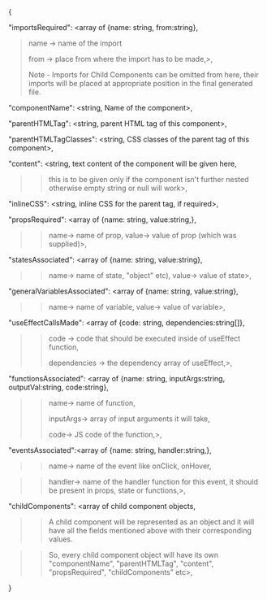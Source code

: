 {

"importsRequired": <array of {name: string, from:string},

> name -> name of the import
>
> from -> place from where the import has to be made,>,
>
> Note - Imports for Child Components can be omitted from here, their imports will be placed at appropriate position in the final generated file.

"componentName": <string, Name of the component>,

"parentHTMLTag": <string, parent HTML tag of this component>,

"parentHTMLTagClasses": <string, CSS classes of the parent tag of this component>,

"content": <string, text content of the component will be given here,

>> this is to be given only if the component isn't further nested otherwise empty string or null will work>,
>>

"inlineCSS": <string, inline CSS for the parent tag, if required>,

"propsRequired": <array of {name: string, value:string,},

>> name-> name of prop, value-> value of prop (which was supplied)>,
>>

"statesAssociated": <array of {name: string, value:string},

>> name-> name of state, "object" etc), value-> value of state>,
>>

"generalVariablesAssociated": <array of {name: string, value:string},

>> name-> name of variable, value-> value of variable>,
>>

"useEffectCallsMade": <array of {code: string, dependencies:string[]},

>> code -> code that should be executed inside of useEffect function,
>>
>> dependencies -> the dependency array of useEffect,>,
>>

"functionsAssociated": <array of {name: string, inputArgs:string, outputVal:string, code:string},

>> name-> name of function,
>>
>> inputArgs-> array of input arguments it will take,
>>
>> code-> JS code of the function,>,
>>

"eventsAssociated":<array of {name: string, handler:string,},

>> name-> name of the event like onClick, onHover,
>>

>> handler-> name of the handler function for this event, it should be present in props, state or functions,>,
>>

"childComponents": <array of child component objects,

>> A child component will be represented as an object and it will have all the fields mentioned above with their corresponding values.
>>

>> So, every child component object will have its own "componentName", "parentHTMLTag", "content", "propsRequired", "childComponents" etc>,
>>

}
